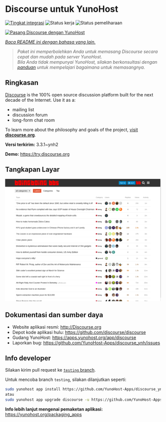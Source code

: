 <!--
N.B.: README ini dibuat secara otomatis oleh <https://github.com/YunoHost/apps/tree/master/tools/readme_generator>
Ini TIDAK boleh diedit dengan tangan.
-->

# Discourse untuk YunoHost

[![Tingkat integrasi](https://dash.yunohost.org/integration/discourse.svg)](https://ci-apps.yunohost.org/ci/apps/discourse/) ![Status kerja](https://ci-apps.yunohost.org/ci/badges/discourse.status.svg) ![Status pemeliharaan](https://ci-apps.yunohost.org/ci/badges/discourse.maintain.svg)

[![Pasang Discourse dengan YunoHost](https://install-app.yunohost.org/install-with-yunohost.svg)](https://install-app.yunohost.org/?app=discourse)

*[Baca README ini dengan bahasa yang lain.](./ALL_README.md)*

> *Paket ini memperbolehkan Anda untuk memasang Discourse secara cepat dan mudah pada server YunoHost.*  
> *Bila Anda tidak mempunyai YunoHost, silakan berkonsultasi dengan [panduan](https://yunohost.org/install) untuk mempelajari bagaimana untuk memasangnya.*

## Ringkasan

[Discourse](http://www.discourse.org) is the 100% open source discussion platform built for the next decade of the Internet. Use it as a:

- mailing list
- discussion forum
- long-form chat room

To learn more about the philosophy and goals of the project, [visit **discourse.org**](http://www.discourse.org).


**Versi terkirim:** 3.3.1~ynh2

**Demo:** <https://try.discourse.org>

## Tangkapan Layar

![Tangkapan Layar pada Discourse](./doc/screenshots/screenshot.png)

## Dokumentasi dan sumber daya

- Website aplikasi resmi: <http://Discourse.org>
- Depot kode aplikasi hulu: <https://github.com/discourse/discourse>
- Gudang YunoHost: <https://apps.yunohost.org/app/discourse>
- Laporkan bug: <https://github.com/YunoHost-Apps/discourse_ynh/issues>

## Info developer

Silakan kirim pull request ke [`testing` branch](https://github.com/YunoHost-Apps/discourse_ynh/tree/testing).

Untuk mencoba branch `testing`, silakan dilanjutkan seperti:

```bash
sudo yunohost app install https://github.com/YunoHost-Apps/discourse_ynh/tree/testing --debug
atau
sudo yunohost app upgrade discourse -u https://github.com/YunoHost-Apps/discourse_ynh/tree/testing --debug
```

**Info lebih lanjut mengenai pemaketan aplikasi:** <https://yunohost.org/packaging_apps>
